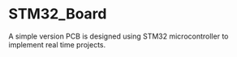 # STM32_Board
A simple version PCB is designed using STM32 microcontroller to implement real time projects.
